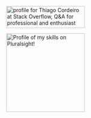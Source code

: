<a href="https://stackoverflow.com/users/2479540/thiago-cordeiro"><img src="https://stackoverflow.com/users/flair/2479540.png" width="208" height="58" alt="profile for Thiago Cordeiro at Stack Overflow, Q&amp;A for professional and enthusiast programmers" title="profile for Thiago Cordeiro at Stack Overflow, Q&amp;A for professional and enthusiast programmers"></a>

<a href="https://app.pluralsight.com/profile/thiago-c-cordeiro"><img src="https://ps-cdn.s3-us-west-2.amazonaws.com/profile/social/my-tech-skills-portfolio-rectangle.png" width="208" alt="Profile of my skills on Pluralsight!" title="Profile of my skills on Pluralsight!"></a>

<!--
**thiago6891/thiago6891** is a ✨ _special_ ✨ repository because its `README.md` (this file) appears on your GitHub profile.

Here are some ideas to get you started:

- 🔭 I’m currently working on ...
- 🌱 I’m currently learning ...
- 👯 I’m looking to collaborate on ...
- 🤔 I’m looking for help with ...
- 💬 Ask me about ...
- 📫 How to reach me: ...
- 😄 Pronouns: ...
- ⚡ Fun fact: ...
-->
